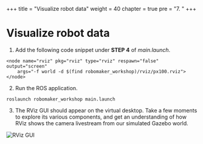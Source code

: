 +++
title = "Visualize robot data"
weight = 40
chapter = true
pre = "7. "
+++

# Visualize robot data

1. Add the following code snippet under **STEP 4** of _main.launch_.

```
<node name="rviz" pkg="rviz" type="rviz" respawn="false" output="screen"
    args="-f world -d $(find robomaker_workshop)/rviz/px100.rviz">
</node>
```

2. Run the ROS application.

```
roslaunch robomaker_workshop main.launch
```

3. The RViz GUI should appear on the virtual desktop. Take a few moments to explore its various components, and get an understanding of how RViz shows the camera livestream from our simulated Gazebo world.

![RViz GUI](/rviz.png?classes=border)
